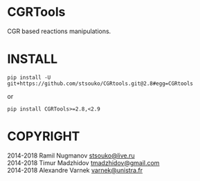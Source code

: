 CGRTools
=========
CGR based reactions manipulations.


INSTALL
=======
    pip install -U git+https://github.com/stsouko/CGRtools.git@2.8#egg=CGRtools

or

    pip install CGRTools>=2.8,<2.9

COPYRIGHT
=========

2014-2018 Ramil Nugmanov <stsouko@live.ru>  
2014-2018 Timur Madzhidov <tmadzhidov@gmail.com>  
2014-2018 Alexandre Varnek <varnek@unistra.fr>
